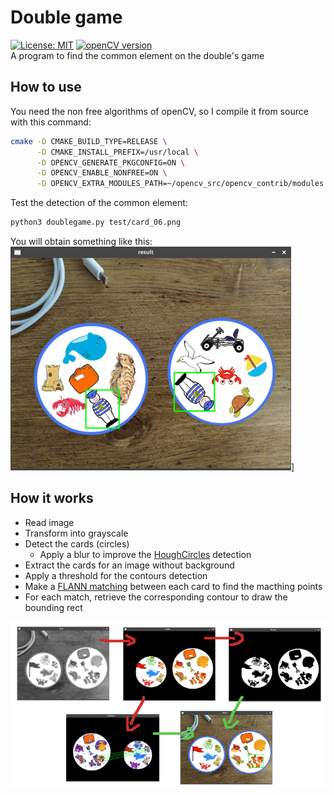 # Double game 
[![License: MIT](https://img.shields.io/badge/License-MIT-blue.svg)](https://opensource.org/licenses/mit)
[![openCV version](https://img.shields.io/badge/openCV-%3E%3D%204.2-green)](https://img.shields.io/badge/openCV-%3E%3D%204.2-green)  
A program to find the common element on the double's game


## How to use
You need the non free algorithms of openCV, so I compile it from source with this command:
```sh
cmake -D CMAKE_BUILD_TYPE=RELEASE \
      -D CMAKE_INSTALL_PREFIX=/usr/local \
      -D OPENCV_GENERATE_PKGCONFIG=ON \
      -D OPENCV_ENABLE_NONFREE=ON \
      -D OPENCV_EXTRA_MODULES_PATH=~/opencv_src/opencv_contrib/modules ../opencv
```
Test the detection of the common element:
```sh
python3 doublegame.py test/card_06.png
```
You will obtain something like this:  
![result](screenshot/result.png)]

## How it works

* Read image
* Transform into grayscale
* Detect the cards (circles)
  * Apply a blur to improve the [HoughCircles](https://docs.opencv.org/master/da/d53/tutorial_py_houghcircles.html) detection
* Extract the cards for an image without background
* Apply a threshold for the contours detection
* Make a [FLANN matching](https://docs.opencv.org/master/dc/dc3/tutorial_py_matcher.html) between each card to find the macthing points
* For each match, retrieve the corresponding contour to draw the bounding rect

![processing](screenshot/processing.png)